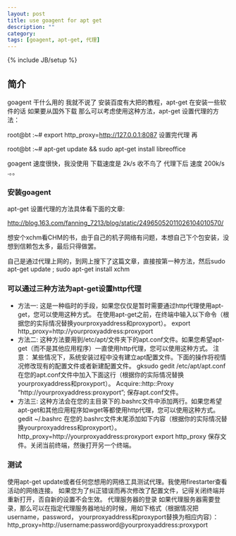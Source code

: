 ```yaml
---
layout: post
title: use goagent for apt get
description: ""
category: 
tags: [goagent, apt-get, 代理]
---
```

{% include JB/setup %}
## 简介

goagent 干什么用的 我就不说了 安装百度有大把的教程，apt-get 在安装一些软件的话 如果要从国外下载 那么可以考虑使用这种方法，apt-get 设置代理的方法：

root@bt :~# export http_proxy=http://127.0.0.1:8087
设置完代理 再

root@bt :~# apt-get update && sudo apt-get install libreoffice

goagent 速度很快，我没使用 下载速度是 2k/s 收不鸟了 代理下后 速度 200k/s .。。
### 安装goagent

apt-get 设置代理的方法具体看下面的文章:

http://blog.163.com/fanning_7213/blog/static/24965052011026104010570/

想安个xchm看CHM的书，由于自己的机子网络有问题，本想自己下个包安装，没想到信赖包太多，最后只得做罢。

自己是通过代理上网的，到网上搜下了这篇文章，直接按第一种方法，然后sudo apt-get update ; sudo apt-get install xchm

### 可以通过三种方法为apt-get设置http代理
- 方法一: 这是一种临时的手段，如果您仅仅是暂时需要通过http代理使用apt-get，您可以使用这种方式。
在使用apt-get之前，在终端中输入以下命令（根据您的实际情况替换yourproxyaddress和proxyport）。
export http_proxy=http://yourproxyaddress:proxyport
- 方法二: 这种方法要用到/etc/apt/文件夹下的apt.conf文件。如果您希望apt-get（而不是其他应用程序）一直使用http代理，您可以使用这种方式。
注意： 某些情况下，系统安装过程中没有建立apt配置文件。下面的操作将视情况修改现有的配置文件或者新建配置文件。
gksudo gedit /etc/apt/apt.conf
在您的apt.conf文件中加入下面这行（根据你的实际情况替换yourproxyaddress和proxyport）。
Acquire::http::Proxy “http://yourproxyaddress:proxyport”;
保存apt.conf文件。
- 方法三: 这种方法会在您的主目录下的.bashrc文件中添加两行。如果您希望apt-get和其他应用程序如wget等都使用http代理，您可以使用这种方式。
gedit ~/.bashrc
在您的.bashrc文件末尾添加如下内容（根据你的实际情况替换yourproxyaddress和proxyport）。
http_proxy=http://yourproxyaddress:proxyport
export http_proxy
保存文件。关闭当前终端，然後打开另一个终端。
### 测试
使用apt-get update或者任何您想用的网络工具测试代理。我使用firestarter查看活动的网络连接。
如果您为了纠正错误而再次修改了配置文件，记得关闭终端并重新打开，否自新的设置不会生效。
代理服务器的登录
如果代理服务器需要登录，那么可以在指定代理服务器地址的时候，用如下格式（根据情况把username，password， yourproxyaddress和proxyport替换为相应内容）：
http_proxy=http://username:password@yourproxyaddress:proxyport
